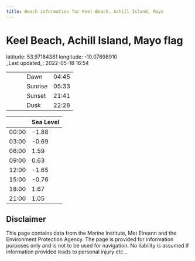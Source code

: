 ```yaml
---
title: Beach information for Keel Beach, Achill Island, Mayo
---
```

# Keel Beach, Achill Island, Mayo <span class="material-icons blue-flag">flag</span>

<div class="location-info">latitude: 53.97184381 longitude: -10.07698910</div>
<div class="met-eireann-warnings"></div>
_Last updated_: 2022-05-18 16:54

|   |   |   |   |   |
|---|---|---|---|---|
|   |   |   | Dawn  | 04:45 |
|   |   |   | Sunrise  | 05:33 |
|   |   |   | Sunset  | 21:41 |
|   |   |   | Dusk  | 22:28 |

<div></div>

|   | Sea Level  |
|---|---|
| 00:00 | -1.88 |
| 03:00 | -0.69 |
| 06:00 | 1.59 |
| 09:00 | 0.63 |
| 12:00 | -1.65 |
| 15:00 | -0.76 |
| 18:00 | 1.67 |
| 21:00 | 1.05 |

## Disclaimer

This page contains data from the Marine Institute,
Met Eireann and the Environment Protection Agency. The page is provided for
information purposes only and is not to be used for navigation. No liability
is assumed if information provided leads to personal injury etc...
